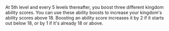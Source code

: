 At 5th level and every 5 levels thereafter, you boost three different kingdom ability scores. You can use these ability boosts to increase your kingdom's ability scores above 18. Boosting an ability score increases it by 2 if it starts out below 18, or by 1 if it's already 18 or above.